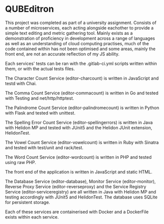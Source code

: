 # QUBEditron

This project was completed as part of a university assignment.
Consists of a number of microservices, each acting alongside eachother to provide a simple text editing and metric gathering tool.
Mainly exists as a demonstration of proficiency in development across a range of languages as well as an understanding of cloud computing practises, much of the code contained within has not been optimised and some areas, mainly the front end, are not an accurate reflection of my JS ability. 

Each services' tests can be ran with the .gitlab-ci.yml scripts written within them, or with the actual tests files. 

The Character Count Service (editor-charcount) is written in JavaScript and testd with Chai. 

The Comma Count Service (editor-commacount) is written in Go and tested with Testing and net/http/httptest. 

The Palindrome Count Service (editor-palindromecount) is written in Python with Flask and tested with unittest. 

The Spelling Error Count Service (editor-spellingerrors) is written in Java with Helidon MP and tested with JUnit5 and the Helidon JUnit extension, HelidonTest. 

The Vowel Count Service (editor-vowelcount) is written in Ruby with Sinatra and tested with test/unit and rack/test. 

The Word Count Service (editor-wordcount) is written in PHP and tested using raw PHP.

The front end of the application is written in JavaScript and static HTML.

The Database Service (editor-database), Monitor Service (editor-monitor), Reverse Proxy Service (editor-reverseproxy) and the Service Registry Service (editor-serviceregistry) are all written in Java with Helidon MP and testing accordingly with JUnit5 and HelidonTest. The database uses SQLite for persistent storage. 

Each of these services are containerised with Docker and a DockerFile exists within each service. 
